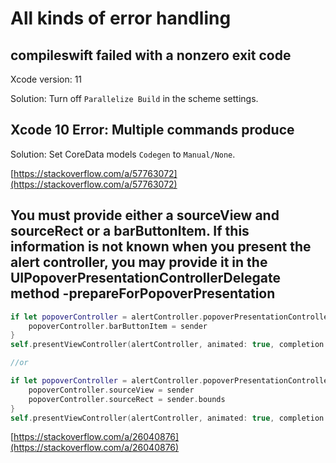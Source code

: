# All kinds of error handling

## compileswift failed with a nonzero exit code

Xcode version: 11

Solution: Turn off `Parallelize Build` in the scheme settings.

## Xcode 10 Error: Multiple commands produce

Solution: Set CoreData models `Codegen` to `Manual/None`.

[https://stackoverflow.com/a/57763072](https://stackoverflow.com/a/57763072)

## You must provide either a sourceView and sourceRect or a barButtonItem. If this information is not known when you present the alert controller, you may provide it in the UIPopoverPresentationControllerDelegate method -prepareForPopoverPresentation


```swift
if let popoverController = alertController.popoverPresentationController {
    popoverController.barButtonItem = sender
}
self.presentViewController(alertController, animated: true, completion: nil)

//or

if let popoverController = alertController.popoverPresentationController {
    popoverController.sourceView = sender
    popoverController.sourceRect = sender.bounds
}
self.presentViewController(alertController, animated: true, completion: nil)

```

[https://stackoverflow.com/a/26040876](https://stackoverflow.com/a/26040876)